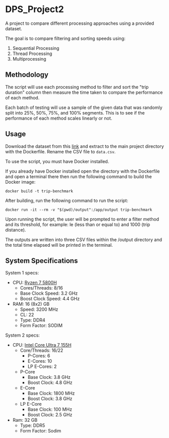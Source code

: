 # DPS_Project2
A project to compare different processing approaches using a provided dataset.

The goal is to compare filtering and sorting speeds using:
1. Sequential Processing
2. Thread Processing
3. Multiprocessing

## Methodology
The script will use each processing method to filter and sort the "trip duration" column then measure the time taken to compare the performance of each method.

Each batch of testing will use a sample of the given data that was randomly split into 25%, 50%, 75%, and 100% segments. This is to see if the performance of each method scales linearly or not.

## Usage
Download the dataset from this [link](https://drive.google.com/file/d/1uz1vKusNfAz4dKYtkerTnLl7IhVCI5_d/view?usp=sharing) and extract to the main project directory with the Dockerfile. Rename the CSV file to `data.csv`.

To use the script, you must have Docker installed.

If you already have Docker installed open the directory with the Dockerfile and open a terminal there then run the following command to build the Docker image:

`docker build -t trip-benchmark`

After building, run the following command to run the script:

`docker run -it --rm -v "$(pwd)/output":/app/output trip-benchmark`

Upon running the script, the user will be prompted to enter a filter method and its threshold, for example: le (less than or equal to) and 1000 (trip distance).

The outputs are written into three CSV files within the /output directory and the total time elapsed will be printed in the terminal.

## System Specifications
System 1 specs:
* CPU: [Ryzen 7 5800H](https://www.techpowerup.com/cpu-specs/ryzen-7-5800h.c2368)
  * Cores/Threads: 8/16
  * Base Clock Speed: 3.2 GHz
  * Boost Clock Speed: 4.4 GHz
* RAM: 16 (8x2) GB
  * Speed: 3200 MHz
  * CL: 22
  * Type: DDR4
  * Form Factor: SODIM

System 2 specs:
* CPU: [Intel Core Ultra 7 155H](https://www.techpowerup.com/cpu-specs/core-ultra-7-155h.c3307)
  * Core/Threads: 16/22
    * P-Cores: 6
    * E-Cores: 10
    * LP E-Cores: 2
  * P-Core
    * Base Clock: 3.8 GHz
    * Boost Clock: 4.8 GHz
  * E-Core
    * Base Clock: 1800 MHz
    * Boost Clock: 3.8 GHz
  * LP E-Core
    * Base Clock: 100 MHz
    * Boost Clock: 2.5 GHz
* Ram: 32 GB
  * Type: DDR5
  * Form Factor: Sodim
